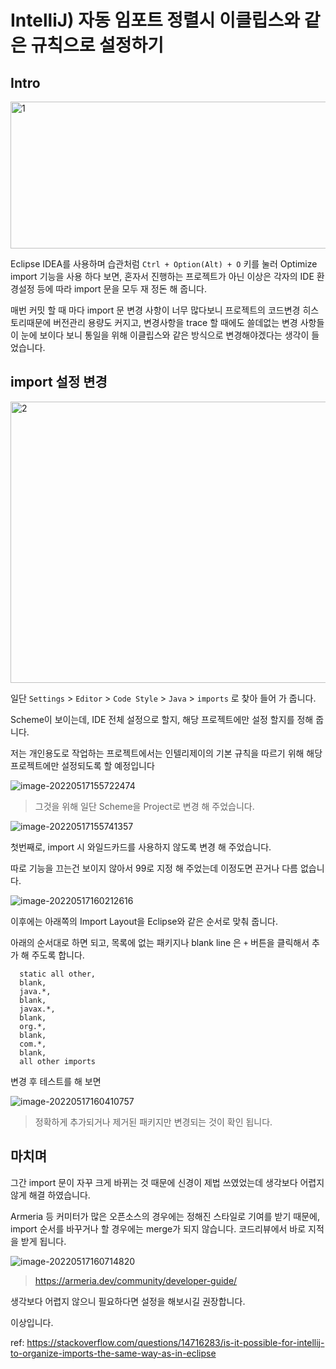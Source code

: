 # IntelliJ) 자동 임포트 정렬시 이클립스와 같은 규칙으로 설정하기

## Intro

<img src=https://raw.githubusercontent.com/Shane-Park/mdblog/main/development/intellij/organize-imports.assets/image-20220517155040479.webp width=663 height=235 alt=1>

Eclipse IDEA를 사용하며 습관처럼 `Ctrl + Option(Alt) + O` 키를 눌러 Optimize import 기능을 사용 하다 보면, 혼자서 진행하는 프로젝트가 아닌 이상은 각자의 IDE 환경설정 등에 따라 import 문을 모두 재 정돈 해 줍니다.

매번 커밋 할 때 마다 import 문 변경 사항이 너무 많다보니 프로젝트의 코드변경 히스토리때문에 버전관리 용량도 커지고, 변경사항을 trace 할 때에도 쓸데없는 변경 사항들이 눈에 보이다 보니 통일을 위해 이클립스와 같은 방식으로 변경해야겠다는 생각이 들었습니다.

## import 설정 변경

<img src=https://raw.githubusercontent.com/Shane-Park/mdblog/main/development/intellij/organize-imports.assets/image-20220517155512146.webp width=750 height=450 alt=2>

일단 `Settings` > `Editor` > `Code Style` > `Java` > `imports` 로 찾아 들어 가 줍니다.

Scheme이 보이는데, IDE 전체 설정으로 할지, 해당 프로젝트에만 설정 할지를 정해 줍니다.

저는 개인용도로 작업하는 프로젝트에서는 인텔리제이의 기본 규칙을 따르기 위해 해당 프로젝트에만 설정되도록 할 예정입니다

![image-20220517155722474](https://raw.githubusercontent.com/Shane-Park/mdblog/main/development/intellij/organize-imports.assets/image-20220517155722474.webp)

> 그것을 위해 일단 Scheme을 Project로 변경 해 주었습니다.

![image-20220517155741357](https://raw.githubusercontent.com/Shane-Park/mdblog/main/development/intellij/organize-imports.assets/image-20220517155741357.webp)

첫번째로, import 시 와일드카드를 사용하지 않도록 변경 해 주었습니다.

따로 기능을 끄는건 보이지 않아서 99로 지정 해 주었는데 이정도면 끈거나 다름 없습니다.

![image-20220517160212616](https://raw.githubusercontent.com/Shane-Park/mdblog/main/development/intellij/organize-imports.assets/image-20220517160212616.webp)

이후에는 아래쪽의  Import Layout을 Eclipse와 같은 순서로 맞춰 줍니다.

아래의 순서대로 하면 되고, 목록에 없는 패키지나 blank line 은 `+` 버튼을 클릭해서 추가 해 주도록 합니다.

```
  static all other, 
  blank, 
  java.*, 
  blank, 
  javax.*, 
  blank, 
  org.*, 
  blank, 
  com.*, 
  blank, 
  all other imports
```

변경 후 테스트를 해 보면

![image-20220517160410757](https://raw.githubusercontent.com/Shane-Park/mdblog/main/development/intellij/organize-imports.assets/image-20220517160410757.webp)

> 정확하게 추가되거나 제거된 패키지만 변경되는 것이 확인 됩니다.

## 마치며

그간 import 문이 자꾸 크게 바뀌는 것 때문에 신경이 제법 쓰였었는데 생각보다 어렵지 않게 해결 하였습니다.

Armeria 등 커미터가 많은 오픈소스의 경우에는 정해진 스타일로 기여를 받기 때문에, import 순서를 바꾸거나 할 경우에는 merge가 되지 않습니다. 코드리뷰에서 바로 지적을 받게 됩니다.

![image-20220517160714820](https://raw.githubusercontent.com/Shane-Park/mdblog/main/development/intellij/organize-imports.assets/image-20220517160714820.webp)

> https://armeria.dev/community/developer-guide/ 

생각보다 어렵지 않으니 필요하다면 설정을 해보시길 권장합니다.

이상입니다.

ref: https://stackoverflow.com/questions/14716283/is-it-possible-for-intellij-to-organize-imports-the-same-way-as-in-eclipse